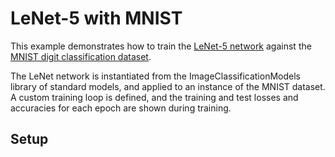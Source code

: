 # LeNet-5 with MNIST

This example demonstrates how to train the [LeNet-5 network]( http://yann.lecun.com/exdb/publis/pdf/lecun-01a.pdf) against the [MNIST digit classification dataset](http://yann.lecun.com/exdb/mnist/).

The LeNet network is instantiated from the ImageClassificationModels library of standard models, and applied to an instance of the MNIST dataset. A custom training loop is defined, and the training and test losses and accuracies for each epoch are shown during training.


## Setup


